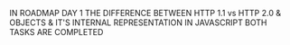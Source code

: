 IN ROADMAP DAY 1 THE DIFFERENCE BETWEEN HTTP 1.1 vs HTTP 2.0 & OBJECTS & IT'S INTERNAL REPRESENTATION IN JAVASCRIPT BOTH TASKS ARE COMPLETED
